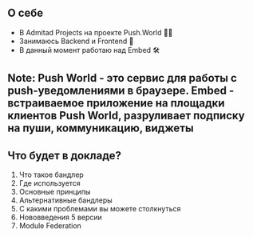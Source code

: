 ## О себе

- В Admitad Projects на проекте Push.World 👨‍💻
- Занимаюсь Backend и Frontend 🥤<!-- .element: class="fragment" -->
- В данный момент работаю над Embed 🛠<!-- .element: class="fragment" -->

Note:
Push World - это сервис для работы с push-уведомлениями в браузере.
Embed - встраиваемое приложение на площадки клиентов Push World, разруливает подписку на пуши, коммуникацию, виджеты
-----

## Что будет в докладе?
1. Что такое бандлер 
1. Где используется <!-- .element: class="fragment" -->
1. Основные принципы <!-- .element: class="fragment" -->
1. Альтернативные бандлеры <!-- .element: class="fragment" -->
1. С какими проблемами вы можете столкнуться <!-- .element: class="fragment" -->
1. Нововведения 5 версии <!-- .element: class="fragment" -->
1. Module Federation <!-- .element: class="fragment" -->